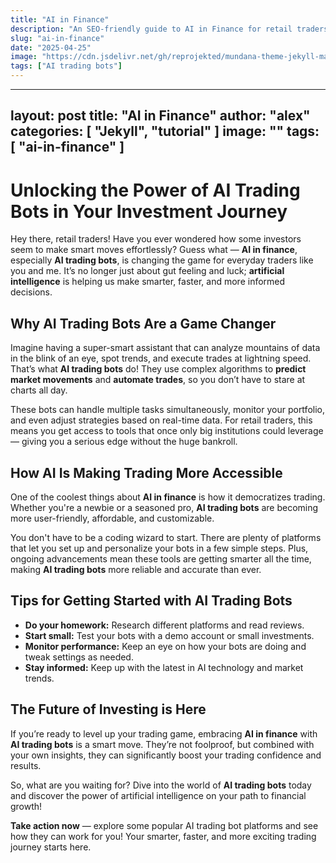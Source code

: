```yaml
---
title: "AI in Finance"
description: "An SEO-friendly guide to AI in Finance for retail traders."
slug: "ai-in-finance"
date: "2025-04-25"
image: "https://cdn.jsdelivr.net/gh/reprojekted/mundana-theme-jekyll-master@main/assets/images/ai-in-finance.jpeg"
tags: ["AI trading bots"]
---
```


---
layout: post
title: "AI in Finance"
author: "alex"
categories: [ "Jekyll", "tutorial" ]
image: ""
tags: [ "ai-in-finance" ]
---

# Unlocking the Power of **AI Trading Bots** in Your Investment Journey

Hey there, retail traders! Have you ever wondered how some investors seem to make smart moves effortlessly? Guess what — **AI in finance**, especially **AI trading bots**, is changing the game for everyday traders like you and me. It’s no longer just about gut feeling and luck; **artificial intelligence** is helping us make smarter, faster, and more informed decisions.

## Why **AI Trading Bots** Are a Game Changer

Imagine having a super-smart assistant that can analyze mountains of data in the blink of an eye, spot trends, and execute trades at lightning speed. That’s what **AI trading bots** do! They use complex algorithms to **predict market movements** and **automate trades**, so you don’t have to stare at charts all day.

These bots can handle multiple tasks simultaneously, monitor your portfolio, and even adjust strategies based on real-time data. For retail traders, this means you get access to tools that once only big institutions could leverage — giving you a serious edge without the huge bankroll.

## How AI Is Making Trading More Accessible

One of the coolest things about **AI in finance** is how it democratizes trading. Whether you're a newbie or a seasoned pro, **AI trading bots** are becoming more user-friendly, affordable, and customizable.

You don't have to be a coding wizard to start. There are plenty of platforms that let you set up and personalize your bots in a few simple steps. Plus, ongoing advancements mean these tools are getting smarter all the time, making **AI trading bots** more reliable and accurate than ever.

## Tips for Getting Started with **AI Trading Bots**

- **Do your homework:** Research different platforms and read reviews.
- **Start small:** Test your bots with a demo account or small investments.
- **Monitor performance:** Keep an eye on how your bots are doing and tweak settings as needed.
- **Stay informed:** Keep up with the latest in AI technology and market trends.

## The Future of Investing is Here

If you’re ready to level up your trading game, embracing **AI in finance** with **AI trading bots** is a smart move. They’re not foolproof, but combined with your own insights, they can significantly boost your trading confidence and results.

So, what are you waiting for? Dive into the world of **AI trading bots** today and discover the power of artificial intelligence on your path to financial growth!

**Take action now** — explore some popular AI trading bot platforms and see how they can work for you! Your smarter, faster, and more exciting trading journey starts here.
